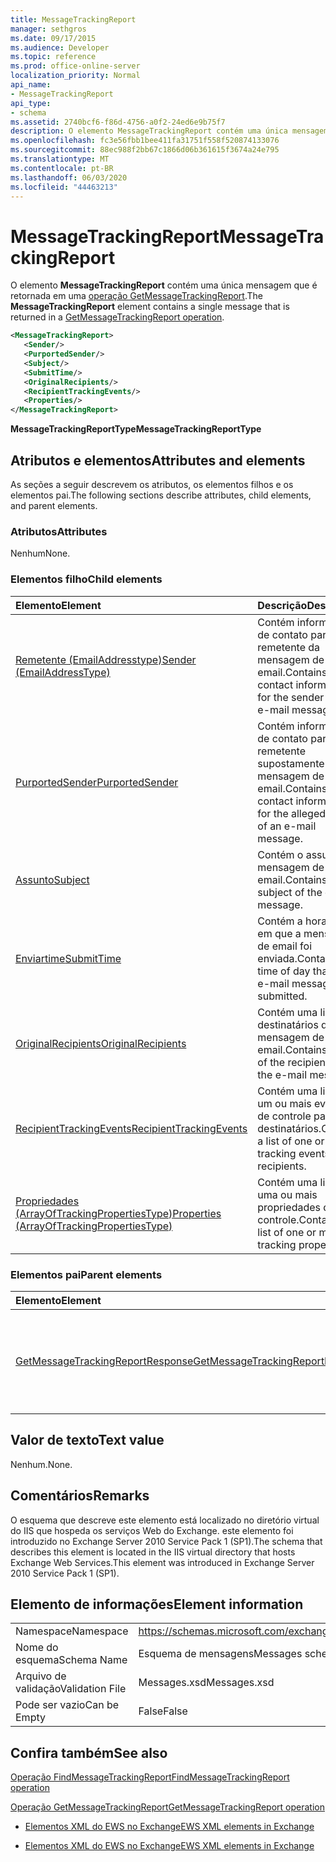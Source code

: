 ```yaml
---
title: MessageTrackingReport
manager: sethgros
ms.date: 09/17/2015
ms.audience: Developer
ms.topic: reference
ms.prod: office-online-server
localization_priority: Normal
api_name:
- MessageTrackingReport
api_type:
- schema
ms.assetid: 2740bcf6-f86d-4756-a0f2-24ed6e9b75f7
description: O elemento MessageTrackingReport contém uma única mensagem que é retornada em uma operação GetMessageTrackingReport.
ms.openlocfilehash: fc3e56fbb1bee411fa31751f558f520874133076
ms.sourcegitcommit: 88ec988f2bb67c1866d06b361615f3674a24e795
ms.translationtype: MT
ms.contentlocale: pt-BR
ms.lasthandoff: 06/03/2020
ms.locfileid: "44463213"
---
```

# <a name="messagetrackingreport"></a><span data-ttu-id="4fbc5-103">MessageTrackingReport</span><span class="sxs-lookup"><span data-stu-id="4fbc5-103">MessageTrackingReport</span></span>

<span data-ttu-id="4fbc5-104">O elemento **MessageTrackingReport** contém uma única mensagem que é retornada em uma [operação GetMessageTrackingReport](getmessagetrackingreport-operation.md).</span><span class="sxs-lookup"><span data-stu-id="4fbc5-104">The **MessageTrackingReport** element contains a single message that is returned in a [GetMessageTrackingReport operation](getmessagetrackingreport-operation.md).</span></span>
  
```XML
<MessageTrackingReport>
   <Sender/>
   <PurportedSender/>
   <Subject/>
   <SubmitTime/>
   <OriginalRecipients/>
   <RecipientTrackingEvents/>
   <Properties/>
</MessageTrackingReport>
```

 <span data-ttu-id="4fbc5-105">**MessageTrackingReportType**</span><span class="sxs-lookup"><span data-stu-id="4fbc5-105">**MessageTrackingReportType**</span></span>
## <a name="attributes-and-elements"></a><span data-ttu-id="4fbc5-106">Atributos e elementos</span><span class="sxs-lookup"><span data-stu-id="4fbc5-106">Attributes and elements</span></span>

<span data-ttu-id="4fbc5-107">As seções a seguir descrevem os atributos, os elementos filhos e os elementos pai.</span><span class="sxs-lookup"><span data-stu-id="4fbc5-107">The following sections describe attributes, child elements, and parent elements.</span></span>
  
### <a name="attributes"></a><span data-ttu-id="4fbc5-108">Atributos</span><span class="sxs-lookup"><span data-stu-id="4fbc5-108">Attributes</span></span>

<span data-ttu-id="4fbc5-109">Nenhum</span><span class="sxs-lookup"><span data-stu-id="4fbc5-109">None.</span></span>
  
### <a name="child-elements"></a><span data-ttu-id="4fbc5-110">Elementos filho</span><span class="sxs-lookup"><span data-stu-id="4fbc5-110">Child elements</span></span>

|<span data-ttu-id="4fbc5-111">**Elemento**</span><span class="sxs-lookup"><span data-stu-id="4fbc5-111">**Element**</span></span>|<span data-ttu-id="4fbc5-112">**Descrição**</span><span class="sxs-lookup"><span data-stu-id="4fbc5-112">**Description**</span></span>|
|:-----|:-----|
|[<span data-ttu-id="4fbc5-113">Remetente (EmailAddresstype)</span><span class="sxs-lookup"><span data-stu-id="4fbc5-113">Sender (EmailAddressType)</span></span>](sender-emailaddresstype.md) <br/> |<span data-ttu-id="4fbc5-114">Contém informações de contato para o remetente da mensagem de email.</span><span class="sxs-lookup"><span data-stu-id="4fbc5-114">Contains contact information for the sender of the e-mail message.</span></span>  <br/> |
|[<span data-ttu-id="4fbc5-115">PurportedSender</span><span class="sxs-lookup"><span data-stu-id="4fbc5-115">PurportedSender</span></span>](purportedsender.md) <br/> |<span data-ttu-id="4fbc5-116">Contém informações de contato para o remetente supostamente de uma mensagem de email.</span><span class="sxs-lookup"><span data-stu-id="4fbc5-116">Contains contact information for the alleged sender of an e-mail message.</span></span>  <br/> |
|[<span data-ttu-id="4fbc5-117">Assunto</span><span class="sxs-lookup"><span data-stu-id="4fbc5-117">Subject</span></span>](subject.md) <br/> |<span data-ttu-id="4fbc5-118">Contém o assunto da mensagem de email.</span><span class="sxs-lookup"><span data-stu-id="4fbc5-118">Contains the subject of the e-mail message.</span></span>  <br/> |
|[<span data-ttu-id="4fbc5-119">Enviartime</span><span class="sxs-lookup"><span data-stu-id="4fbc5-119">SubmitTime</span></span>](submittime.md) <br/> |<span data-ttu-id="4fbc5-120">Contém a hora do dia em que a mensagem de email foi enviada.</span><span class="sxs-lookup"><span data-stu-id="4fbc5-120">Contains the time of day that the e-mail message was submitted.</span></span>  <br/> |
|[<span data-ttu-id="4fbc5-121">OriginalRecipients</span><span class="sxs-lookup"><span data-stu-id="4fbc5-121">OriginalRecipients</span></span>](originalrecipients.md) <br/> |<span data-ttu-id="4fbc5-122">Contém uma lista dos destinatários da mensagem de email.</span><span class="sxs-lookup"><span data-stu-id="4fbc5-122">Contains a list of the recipients of the e-mail message.</span></span>  <br/> |
|[<span data-ttu-id="4fbc5-123">RecipientTrackingEvents</span><span class="sxs-lookup"><span data-stu-id="4fbc5-123">RecipientTrackingEvents</span></span>](recipienttrackingevents.md) <br/> |<span data-ttu-id="4fbc5-124">Contém uma lista de um ou mais eventos de controle para os destinatários.</span><span class="sxs-lookup"><span data-stu-id="4fbc5-124">Contains a list of one or more tracking events for the recipients.</span></span>  <br/> |
|[<span data-ttu-id="4fbc5-125">Propriedades (ArrayOfTrackingPropertiesType)</span><span class="sxs-lookup"><span data-stu-id="4fbc5-125">Properties (ArrayOfTrackingPropertiesType)</span></span>](properties-arrayoftrackingpropertiestype.md) <br/> |<span data-ttu-id="4fbc5-126">Contém uma lista de uma ou mais propriedades de controle.</span><span class="sxs-lookup"><span data-stu-id="4fbc5-126">Contains a list of one or more tracking properties.</span></span>  <br/> |
   
### <a name="parent-elements"></a><span data-ttu-id="4fbc5-127">Elementos pai</span><span class="sxs-lookup"><span data-stu-id="4fbc5-127">Parent elements</span></span>

|<span data-ttu-id="4fbc5-128">**Elemento**</span><span class="sxs-lookup"><span data-stu-id="4fbc5-128">**Element**</span></span>|<span data-ttu-id="4fbc5-129">**Descrição**</span><span class="sxs-lookup"><span data-stu-id="4fbc5-129">**Description**</span></span>|
|:-----|:-----|
|[<span data-ttu-id="4fbc5-130">GetMessageTrackingReportResponse</span><span class="sxs-lookup"><span data-stu-id="4fbc5-130">GetMessageTrackingReportResponse</span></span>](getmessagetrackingreportresponse.md) <br/> |<span data-ttu-id="4fbc5-131">Contém o resultado de uma única solicitação de [operação GetMessageTrackingReport](getmessagetrackingreport-operation.md) .</span><span class="sxs-lookup"><span data-stu-id="4fbc5-131">Contains the result of a single [GetMessageTrackingReport operation](getmessagetrackingreport-operation.md) request.</span></span>  <br/> |
   
## <a name="text-value"></a><span data-ttu-id="4fbc5-132">Valor de texto</span><span class="sxs-lookup"><span data-stu-id="4fbc5-132">Text value</span></span>

<span data-ttu-id="4fbc5-133">Nenhum.</span><span class="sxs-lookup"><span data-stu-id="4fbc5-133">None.</span></span>
  
## <a name="remarks"></a><span data-ttu-id="4fbc5-134">Comentários</span><span class="sxs-lookup"><span data-stu-id="4fbc5-134">Remarks</span></span>

<span data-ttu-id="4fbc5-135">O esquema que descreve este elemento está localizado no diretório virtual do IIS que hospeda os serviços Web do Exchange. este elemento foi introduzido no Exchange Server 2010 Service Pack 1 (SP1).</span><span class="sxs-lookup"><span data-stu-id="4fbc5-135">The schema that describes this element is located in the IIS virtual directory that hosts Exchange Web Services.This element was introduced in Exchange Server 2010 Service Pack 1 (SP1).</span></span>
  
## <a name="element-information"></a><span data-ttu-id="4fbc5-136">Elemento de informações</span><span class="sxs-lookup"><span data-stu-id="4fbc5-136">Element information</span></span>

|||
|:-----|:-----|
|<span data-ttu-id="4fbc5-137">Namespace</span><span class="sxs-lookup"><span data-stu-id="4fbc5-137">Namespace</span></span>  <br/> |https://schemas.microsoft.com/exchange/services/2006/messages  <br/> |
|<span data-ttu-id="4fbc5-138">Nome do esquema</span><span class="sxs-lookup"><span data-stu-id="4fbc5-138">Schema Name</span></span>  <br/> |<span data-ttu-id="4fbc5-139">Esquema de mensagens</span><span class="sxs-lookup"><span data-stu-id="4fbc5-139">Messages schema</span></span>  <br/> |
|<span data-ttu-id="4fbc5-140">Arquivo de validação</span><span class="sxs-lookup"><span data-stu-id="4fbc5-140">Validation File</span></span>  <br/> |<span data-ttu-id="4fbc5-141">Messages.xsd</span><span class="sxs-lookup"><span data-stu-id="4fbc5-141">Messages.xsd</span></span>  <br/> |
|<span data-ttu-id="4fbc5-142">Pode ser vazio</span><span class="sxs-lookup"><span data-stu-id="4fbc5-142">Can be Empty</span></span>  <br/> |<span data-ttu-id="4fbc5-143">False</span><span class="sxs-lookup"><span data-stu-id="4fbc5-143">False</span></span>  <br/> |
   
## <a name="see-also"></a><span data-ttu-id="4fbc5-144">Confira também</span><span class="sxs-lookup"><span data-stu-id="4fbc5-144">See also</span></span>



[<span data-ttu-id="4fbc5-145">Operação FindMessageTrackingReport</span><span class="sxs-lookup"><span data-stu-id="4fbc5-145">FindMessageTrackingReport operation</span></span>](findmessagetrackingreport-operation.md)
  
[<span data-ttu-id="4fbc5-146">Operação GetMessageTrackingReport</span><span class="sxs-lookup"><span data-stu-id="4fbc5-146">GetMessageTrackingReport operation</span></span>](getmessagetrackingreport-operation.md)


- [<span data-ttu-id="4fbc5-147">Elementos XML do EWS no Exchange</span><span class="sxs-lookup"><span data-stu-id="4fbc5-147">EWS XML elements in Exchange</span></span>](ews-xml-elements-in-exchange.md)
  
- [<span data-ttu-id="4fbc5-148">Elementos XML do EWS no Exchange</span><span class="sxs-lookup"><span data-stu-id="4fbc5-148">EWS XML elements in Exchange</span></span>](ews-xml-elements-in-exchange.md)

